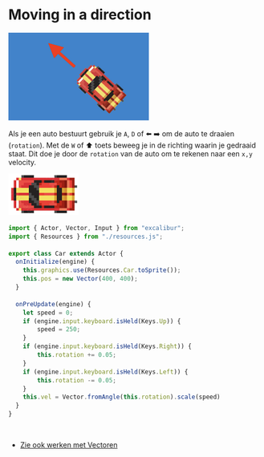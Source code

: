 # Moving in a direction

![draaien](../images/carangle.png)

Als je een auto bestuurt gebruik je `A`, `D` of ⬅️ ➡️ om de auto te draaien (`rotation`). Met de `W` of ⬆️ toets beweeg je in de richting waarin je gedraaid staat. Dit doe je door de `rotation` van de auto om te rekenen naar een `x,y` velocity.

![car](../images/car.png)


```javascript
import { Actor, Vector, Input } from "excalibur";
import { Resources } from "./resources.js";

export class Car extends Actor {
  onInitialize(engine) {
    this.graphics.use(Resources.Car.toSprite());
    this.pos = new Vector(400, 400);
  }

  onPreUpdate(engine) {
    let speed = 0;
    if (engine.input.keyboard.isHeld(Keys.Up)) {
        speed = 250;
    }
    if (engine.input.keyboard.isHeld(Keys.Right)) {
        this.rotation += 0.05;
    }
    if (engine.input.keyboard.isHeld(Keys.Left)) {
        this.rotation -= 0.05;
    }
    this.vel = Vector.fromAngle(this.rotation).scale(speed)
  }
}
```
<br>

- [Zie ook werken met Vectoren](./vector.md)

